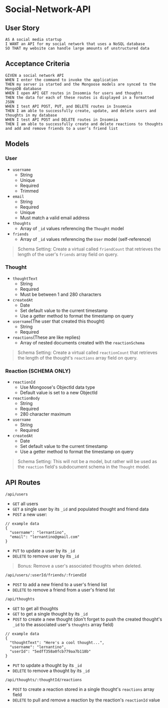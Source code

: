 # Social-Network-API

## User Story
```
AS A social media startup
I WANT an API for my social network that uses a NoSQL database
SO THAT my website can handle large amounts of unstructured data
```

## Acceptance Criteria
```
GIVEN a social network API
WHEN I enter the command to invoke the application
THEN my server is started and the Mongoose models are synced to the MongoDB database
WHEN I open API GET routes in Insomnia for users and thoughts
THEN the data for each of these routes is displayed in a formatted JSON
WHEN I test API POST, PUT, and DELETE routes in Insomnia
THEN I am able to successfully create, update, and delete users and thoughts in my database
WHEN I test API POST and DELETE routes in Insomnia
THEN I am able to successfully create and delete reactions to thoughts and add and remove friends to a user’s friend list
```

## Models
### User
- `username`
    - String
    - Unique
    - Required
    - Trimmed
- `email`
    - String
    - Required
    - Unique
    - Must match a valid email address
- `thoughts`
    - Array of `_id` values referencing the `Thought` model
- `friends`
    - Array of `_id` values referencing the `User` model (self-reference)

> Schema Setting: Create a virtual called `friendCount` that retrieves the length of the user's `friends` array field on query.

### Thought
- `thoughtText`
    - String
    - Required
    - Must be between 1 and 280 characters
- `createdAt`
    - Date
    - Set default value to the current timestamp
    - Use a getter method to format the timestamp on query
- `username`(The user that created this thought)
    - String
    - Required
- `reactions`(These are like replies)
    - Array of nested documents created with the `reactionSchema`

> Schema Setting: Create a virtual called `reactionCount` that retrieves the length of the thought's `reactions` array field on query.

### Reaction (SCHEMA ONLY)
- `reactionId`
    - Use Mongoose's ObjectId data type
    - Default value is set to a new ObjectId
- `reactionBody`
    - String
    - Required
    - 280 character maximum
- `username`
    - String
    - Required
- `createdAt`
    - Date
    - Set default value to the current timestamp
    - Use a getter method to format the timestamp on query

> Schema Setting: This will not be a model, but rather will be used as the `reaction` field's subdocument schema in the `Thought` model.

## API Routes
`/api/users`
- `GET` all users
- `GET` a single user by its `_id` and populated thought and friend data
- `POST` a new user:
```
// example data
{
  "username": "lernantino",
  "email": "lernantino@gmail.com"
}
```
- `PUT` to update a user by its `_id`
- `DELETE` to remove user by its `_id`

>Bonus: Remove a user's associated thoughts when deleted.


`/api/users/:userId/friends/:friendId`
- `POST` to add a new friend to a user's friend list
- `DELETE` to remove a friend from a user's friend list

`/api/thoughts`
- `GET` to get all thoughts
- `GET` to get a single thought by its `_id`
- `POST` to create a new thought (don't forget to push the created thought's `_id` to the associated user's `thoughts` array field)
```
// example data
{
  "thoughtText": "Here's a cool thought...",
  "username": "lernantino",
  "userId": "5edff358a0fcb779aa7b118b"
}
```
- `PUT` to update a thought by its `_id`
- `DELETE` to remove a thought by its `_id`

`/api/thoughts/:thoughtId/reactions`
- `POST` to create a reaction stored in a single thought's `reactions` array field
- `DELETE` to pull and remove a reaction by the reaction's `reactionId` value




